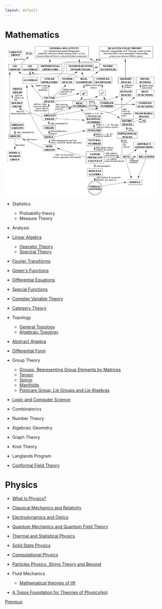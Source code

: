 ```yaml
---
layout: default
---
```


# Mathematics

![m](/assets/img/mmp.jpg)

- Statistics
    - Probability theory
    - Measure Theory

- Analysis

- [Linear Algebra](./MP/LA/linear_algebra.html)
  - [Operator Theory](./MP/LA/operator.html)
  - [Spectral Theory](./MP/LA/Spectral.html)
- [Fourier Transforms](./MP/ft.html)
- [Green's Functions](./MP/gf.html)

- [Differential Equations](./MP/de.html)
- [Special Functions](./MP/special_functions.html)
- [Complex Variable Theory](./MP/Complex%20Variable%20Theory.html)

- [Category Theory](./MP/AAT/category.html)

- Topology
  - [General Topology](./MP/AAT/gtopology.html)
  - [Algebraic Topology](./MP/AAT/atopology.html)
- [Abstract Algebra](./MP/AAT/Abstract_basics.html)
- [Differential Form](./MP/AAT/Differential_form.html)
- Group Theory
    - [Groups, Representing Group Elements by Matrices](./MP/G/Group_basics.html)
    - [Tensor](./MP/G/Tensor.html)
    - [Spinor](./MP/G/Spinor.html)
    - [Manifolds](./MP/G/Manifolds.html)
    - [Poincare Group, Lie Groups and Lie Algebras](./MP/G/Lie_Algebra.html)

- [Logic and Computer Science](/P/logic/logic_content.html)

- Combinatorics
- Number Theory
- Algebraic Geometry
- Graph Theory

- Knot Theory

- Langlands Program

- [Conformal Field Theory](./MP/cft.html)

# Physics

- [What Is Physics?](./WP/what_content.html)
- [Classical Mechanics and Relativity](./CM/CM_content.html)
- [Electrodynamics and Optics](./ED/ED_content.html)
- [Quantum Mechanics and Quantum Field Theory](./Q/Q_content.html)
- [Thermal and Statistical Physics](./TSP/TSP_content.html)
- [Solid State Physics](./SP/SP_content.html)
- [Computational Physics](./CP/CP_content.html)
- [Particles Physics, String Theory and Beyond](./ST/ST_content.html)

- Fluid Mechanics
  - [Mathematical theories of lift](https://en.wikipedia.org/wiki/Lift_(force)#Mathematical_theories_of_lift)

- [A Topos Foundation for Theories of Physics(ko)](./MP/topos.html)

<div class="pagination">
  <a href="{{ '/index.html' | relative_url }}" class="prev-button">Previous</a>
</div>